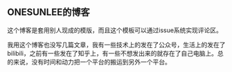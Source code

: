 ## ONESUNLEE的博客

这个博客是套用别人现成的模版，而且这个模板可以通过issue系统实现评论区。

我用这个博客也没写几篇文章，我有一些技术上的发在了公众号，生活上的发在了bilibili，之前有一些发在了知乎上，有一些不想发出来的就存在了自己电脑上。总的来说，没有时间和动力把一个平台的搬运到另外一个平台。